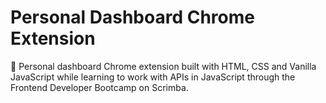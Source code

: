 # Personal Dashboard Chrome Extension
🎯 Personal dashboard Chrome extension built with HTML, CSS and Vanilla JavaScript while learning to work with APIs in JavaScript through the Frontend Developer Bootcamp on Scrimba.
